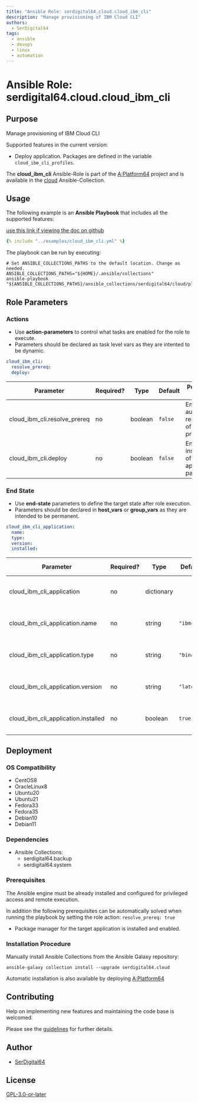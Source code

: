 ```yaml
---
title: "Ansible Role: serdigital64.cloud.cloud_ibm_cli"
description: "Manage provisioning of IBM Cloud CLI"
authors:
  - SerDigital64
tags:
  - ansible
  - devops
  - linux
  - automation
---
```


# Ansible Role: serdigital64.cloud.cloud_ibm_cli

## Purpose

Manage provisioning of IBM Cloud CLI

Supported features in the current version:

- Deploy application. Packages are defined in the variable `cloud_ibm_cli_profiles`.

The **cloud_ibm_cli** Ansible-Role is part of the [A:Platform64](https://github.com/serdigital64/aplatform64) project and is available in the [cloud](https://aplatform64.readthedocs.io/en/latest/collections/cloud) Ansible-Collection.

## Usage

The following example is an **Ansible Playbook** that includes all the supported features:

[use this link if viewing the doc on github](https://github.com/aplatform64/cloud/blob/main/playbooks/cloud_ibm_cli.yml)

```yaml
{% include "../examples/cloud_ibm_cli.yml" %}
```

The playbook can be run by executing:

```shell
# Set ANSIBLE_COLLECTIONS_PATHS to the default location. Change as needed.
ANSIBLE_COLLECTIONS_PATHS="${HOME}/.ansible/collections"
ansible-playbook "${ANSIBLE_COLLECTIONS_PATHS}/ansible_collections/serdigital64/cloud/playbooks/cloud_ibm_cli.yml"
```

## Role Parameters

### Actions

- Use **action-parameters** to control what tasks are enabled for the role to execute.
- Parameters should be declared as task level vars as they are intented to be dynamic.

```yaml
cloud_ibm_cli:
  resolve_prereq:
  deploy:
```

| Parameter                | Required? | Type    | Default | Purpose / Value                             |
| ------------------------ | --------- | ------- | ------- | ------------------------------------------- |
| cloud_ibm_cli.resolve_prereq | no        | boolean | `false` | Enable automatic resolution of prequisites  |
| cloud_ibm_cli.deploy         | no        | boolean | `false` | Enable installation of application packages |

### End State

- Use **end-state** parameters to define the target state after role execution.
- Parameters should be declared in **host_vars** or **group_vars** as they are intended to be permanent.

```yaml
cloud_ibm_cli_application:
  name:
  type:
  version:
  installed:
```

| Parameter                       | Required? | Type       | Default    | Purpose / Value                    |
| ------------------------------- | --------- | ---------- | ---------- | ---------------------------------- |
| cloud_ibm_cli_application           | no        | dictionary |            | Set application package end state  |
| cloud_ibm_cli_application.name      | no        | string     | `"ibmcli"` | Select application package name    |
| cloud_ibm_cli_application.type      | no        | string     | `"binary"` | Select application package type    |
| cloud_ibm_cli_application.version   | no        | string     | `"latest"` | Select application package version |
| cloud_ibm_cli_application.installed | no        | boolean    | `true`     | Set application package end state  |

## Deployment

### OS Compatibility

- CentOS8
- OracleLinux8
- Ubuntu20
- Ubuntu21
- Fedora33
- Fedora35
- Debian10
- Debian11

### Dependencies

- Ansible Collections:
  - serdigital64.backup
  - serdigital64.system

### Prerequisites

The Ansible engine must be already installed and configured for privileged access and remote execution.

In addition the following prerequisites can be automatically solved when running the playbook by setting the role action: `resolve_prereq: true`

- Package manager for the target application is installed and enabled.

### Installation Procedure

Manually install Ansible Collections from the Ansible Galaxy repository:

```shell
ansible-galaxy collection install --upgrade serdigital64.cloud
```

Automatic installation is also available by deploying [A:Platform64](https://aplatform64.readthedocs.io/en/latest/#deployment)

## Contributing

Help on implementing new features and maintaining the code base is welcomed.

Please see the [guidelines](https://aplatform64.readthedocs.io/en/latest/contributing/CONTRIBUTING) for further details.

## Author

- [SerDigital64](https://serdigital64.github.io/)

## License

[GPL-3.0-or-later](https://www.gnu.org/licenses/gpl-3.0.txt)
